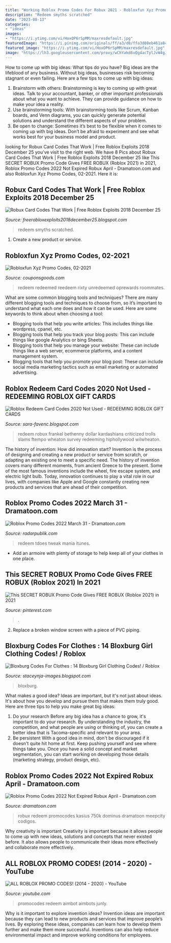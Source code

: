 ```yaml
---
title: "Working Roblox Promo Codes For Robux 2021 - Robloxfun Xyz Promo Codes, 02-2021"
description: "Redeem smyths scratched"
date: "2023-08-13"
categories:
- "ideas"
images:
- "https://i.ytimg.com/vi/HoxOP6rSpMM/maxresdefault.jpg"
featuredImage: "https://i.pinimg.com/originals/ff/a3/d0/ffa3d08eb461a84c6105b9be693afcb2.jpg"
featured_image: "https://i.ytimg.com/vi/HoxOP6rSpMM/maxresdefault.jpg"
image: "https://lh3.googleusercontent.com/proxy/wChYakd6vQg4acTylJvW4gJbqjuMzpRnKNbG2uJRr_KEd2dRoVDo_kaKzlWTzs7WoykbEcipE6WbYOn1qO_BmTAnu5xJa8sAsQV4xtJGL2gBpOUyM3XA7e4eaNYj_ghSWjJJ0bBgakpjzWZCjjltXI3bWQbU=w1200-h630-p-k-no-nu"
---
```



How to come up with big ideas: What tips do you have?
Big ideas are the lifeblood of any business. Without big ideas, businesses risk becoming stagnant or even failing. Here are a few tips to come up with big ideas: 
1. Brainstorm with others: Brainstorming is key to coming up with great ideas. Talk to your accountant, banker, or other important professionals about what you want to achieve. They can provide guidance on how to make your idea a reality. 
2. Use brainstorming tools: With brainstorming tools like Scrum, Kanban boards, and Venn diagrams, you can quickly generate potential solutions and understand the different aspects of your problem. 
3. Be open to change: Sometimes it’s best to be flexible when it comes to coming up with big ideas. Don’t be afraid to experiment and see what works best for your business model and product.

	

		
looking for Robux Card Codes That Work | Free Roblox Exploits 2018 December 25 you've visit to the right web. We have 8 Pics about Robux Card Codes That Work | Free Roblox Exploits 2018 December 25 like This SECRET ROBUX Promo Code Gives FREE ROBUX (Roblox 2021) in 2021, Roblox Promo Codes 2022 Not Expired Robux April - Dramatoon.com and also Robloxfun Xyz Promo Codes, 02-2021. Here it is:
		
    
## Robux Card Codes That Work | Free Roblox Exploits 2018 December 25

<img loading=lazy src="https://lh3.googleusercontent.com/proxy/v52k2cPAoPPHVjNiz4OJiV2Ackq70hMHhEv5442Ti0yCWXJAdgC2c8FQDG5AFhEc9Rqa7Z757iFYzsyfwacj0cyOAkvn2SYonNlHZJ7XL4d50ZEYBIVV0uPW5ATy8QOA5fZ0iydcFcOSO0iGtmCVwA=w1200-h630-p-k-no-nu" onerror="this.onerror=null;this.src='https://tse2.mm.bing.net/th?id=OIP.-GY40b5_yxGbCXAyJzgGYwHaD2&amp;pid=15.1';" alt="Robux Card Codes That Work | Free Roblox Exploits 2018 December 25">

_Source: freerobloxexploits2018december25.blogspot.com_

>redeem smyths scratched. 

	

1. Create a new product or service.

    
## Robloxfun Xyz Promo Codes, 02-2021

<img loading=lazy src="http://img.youtube.com/vi/KF7AvVfB4Hw/hqdefault.jpg" onerror="this.onerror=null;this.src='https://tse4.mm.bing.net/th?id=OIP.BXXzIye5DUgIhevzpK7OTgHaFj&amp;pid=15.1';" alt="Robloxfun Xyz Promo Codes, 02-2021">

_Source: couponsgoods.com_

>redeem redeemed reedeem rixty unredeemed oprewards roommates. 

	

What are some common blogging tools and techniques?
There are many different blogging tools and techniques to choose from, so it’s important to understand what each one does and how it can be used. Here are some keywords to think about when choosing a tool:
- Blogging tools that help you write articles: This includes things like wordpress, cpanel, etc.
- Blogging tools that help you track your blog posts: This can include things like google Analytics or bing Sheets.
- Blogging tools that help you manage your website: These can include things like a web server, ecommerce platforms, and a content management system. 
- Blogging tools that help you promote your blog post: These can include social media marketing tactics such as email marketing or automated advertising.

    
## Roblox Redeem Card Codes 2020 Not Used - REDEEMING ROBLOX GIFT CARDS

<img loading=lazy src="https://lh3.googleusercontent.com/proxy/wChYakd6vQg4acTylJvW4gJbqjuMzpRnKNbG2uJRr_KEd2dRoVDo_kaKzlWTzs7WoykbEcipE6WbYOn1qO_BmTAnu5xJa8sAsQV4xtJGL2gBpOUyM3XA7e4eaNYj_ghSWjJJ0bBgakpjzWZCjjltXI3bWQbU=w1200-h630-p-k-no-nu" onerror="this.onerror=null;this.src='https://tse1.mm.bing.net/th?id=OIP.9EtO5UQV3__9fj24C_91HgHaEK&amp;pid=15.1';" alt="Roblox Redeem Card Codes 2020 Not Used - REDEEMING ROBLOX GIFT CARDS">

_Source: sara-favenc.blogspot.com_

>redeem robux frankel bethenny dollar kardashians criticized trolls slams ftempo wheaton survey redeeming hiphollywood wilwheaton. 

	

The history of invention: How did innovation start?
Invention is the process of designing and creating a new product or service from scratch, or adapting an existing one to meet a specific need. The history of invention covers many different moments, from ancient Greece to the present. Some of the most famous inventions include the wheel, fire escape system, and electric light bulb. Today, innovation continues to play a vital role in our lives, with companies like Apple and Google constantly creating new products and services that are ahead of their competition.

    
## Roblox Promo Codes 2022 March 31 - Dramatoon.com

<img loading=lazy src="https://trickwon.com/wp-content/uploads/2020/09/Roblox-Gift-Card-for-Robux-Codes-in-2020.jpg" onerror="this.onerror=null;this.src='https://tse1.mm.bing.net/th?id=OIP.hQBW7FhWqXIbmTd95zTN6wAAAA&amp;pid=15.1';" alt="Roblox Promo Codes 2022 March 31 - Dramatoon.com">

_Source: radarpublik.com_

>redeem tdoes tweak mania itunes. 

	

- Add an armoire with plenty of storage to help keep all of your clothes in one place.

    
## This SECRET ROBUX Promo Code Gives FREE ROBUX (Roblox 2021) In 2021

<img loading=lazy src="https://i.pinimg.com/originals/ff/a3/d0/ffa3d08eb461a84c6105b9be693afcb2.jpg" onerror="this.onerror=null;this.src='https://tse3.mm.bing.net/th?id=OIP.20oBRNEICAijZ1IPj1T1OwHaEK&amp;pid=15.1';" alt="This SECRET ROBUX Promo Code Gives FREE ROBUX (Roblox 2021) in 2021">

_Source: pinterest.com_

>. 

	

2. Replace a broken window screen with a piece of PVC piping.

    
## Bloxburg Codes For Clothes : 14 Bloxburg Girl Clothing Codes! / Roblox

<img loading=lazy src="https://lh3.googleusercontent.com/proxy/nMy_GtvQwb1BkANrzv_A1FpVJBGTxkQ4sT5pydRz9gTKIRO-wtWK3zsNykjBxpEU9RulRC76dJPqSUdrGuVbr4I5Fb6IXoT2MrRRVpTTnrpxNeauKdoj7Eb_s20lM0wQ=w1200-h630-p-k-no-nu" onerror="this.onerror=null;this.src='https://tse4.mm.bing.net/th?id=OIP.nFc5mLjQ4M-8msRMMmTb-gHaGP&amp;pid=15.1';" alt="Bloxburg Codes For Clothes : 14 Bloxburg Girl Clothing Codes! / Roblox">

_Source: staceynja-images.blogspot.com_

>bloxburg. 

	

What makes a good idea?
Ideas are important, but it's not just about ideas. It's about how you develop and pursue them that makes them truly good. Here are three tips to help you make great big ideas:
1. Do your research 
Before any big idea has a chance to grow, it's important to do your research. By understanding the industry, the competition, and what people are using or thinking of, you can create a better idea that is Tacoma-specific and relevant to your area. 
2. Be persistent 
With a good idea in mind, don't be discouraged if it doesn't quite hit home at first. Keep pushing yourself and see where things take you. Once you have a solid concept and market segmentation, you can start working on developing those details (marketing strategy, product design, etc). 

    
## Roblox Promo Codes 2022 Not Expired Robux April - Dramatoon.com

<img loading=lazy src="https://i.pinimg.com/originals/50/26/77/5026776c02386ba1d20557c960c3edbe.jpg" onerror="this.onerror=null;this.src='https://tse3.mm.bing.net/th?id=OIP.8IQMY0qLI5mIVfAEg-yMhgHaEK&amp;pid=15.1';" alt="Roblox Promo Codes 2022 Not Expired Robux April - Dramatoon.com">

_Source: dramatoon.com_

>robux redeem promocodes kasius 750k dominus dramatoon meepcity codigos. 

	

Why creativity is important
Creativity is important because it allows people to come up with new ideas, solutions and concepts that never existed before. It also allows people to communicate their ideas more effectively and collaborate more effectively.

    
## ALL ROBLOX PROMO CODES! (2014 - 2020) - YouTube

<img loading=lazy src="https://i.ytimg.com/vi/HoxOP6rSpMM/maxresdefault.jpg" onerror="this.onerror=null;this.src='https://tse2.mm.bing.net/th?id=OIP.9_OSraJD5tyejmFSefid0gHaEK&amp;pid=15.1';" alt="ALL ROBLOX PROMO CODES! (2014 - 2020) - YouTube">

_Source: youtube.com_

>promocodes redeem aimbot aimbots junly. 

	

Why is it important to explore invention ideas?
Invention ideas are important because they can lead to new products and services that improve people’s lives. By exploring these ideas, companies can learn how to develop them further and make them more successful. Inventions can also help reduce environmental impact and improve working conditions for employees.

